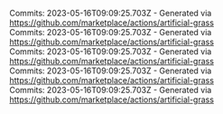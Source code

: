 Commits: 2023-05-16T09:09:25.703Z - Generated via https://github.com/marketplace/actions/artificial-grass
<br>
Commits: 2023-05-16T09:09:25.703Z - Generated via https://github.com/marketplace/actions/artificial-grass
<br>
Commits: 2023-05-16T09:09:25.703Z - Generated via https://github.com/marketplace/actions/artificial-grass
<br>
Commits: 2023-05-16T09:09:25.703Z - Generated via https://github.com/marketplace/actions/artificial-grass
<br>
Commits: 2023-05-16T09:09:25.703Z - Generated via https://github.com/marketplace/actions/artificial-grass
<br>

